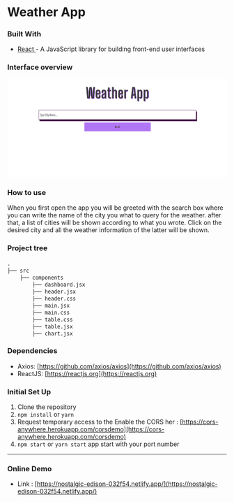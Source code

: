 # Weather App

### Built With

- [React ](https://reactjs.org/)- A JavaScript library for building front-end user interfaces

### Interface overview

![overview](public/images/App-Screenshot%20.png)


### How to use

When you first open the app you will be greeted with the search box where you can write the name of the city you what to query for the weather. after that, a list of cities will be shown according to what you wrote. Click on the desired city and all the weather information of the latter will be shown.


### Project tree
```
.
├── src
	├── components
		├── dashboard.jsx
		├── header.jsx
		├── header.css
		├── main.jsx
		├── main.css
		├── table.css
		├── table.jsx
		├── chart.jsx
```

### Dependencies

- Axios: [https://github.com/axios/axios](https://github.com/axios/axios)
- ReactJS: [https://reactjs.org](https://reactjs.org)

### Initial Set Up

1. Clone the repository
2. `npm install` or `yarn`
3. Request temporary access to the Enable the CORS her : [https://cors-anywhere.herokuapp.com/corsdemo](https://cors-anywhere.herokuapp.com/corsdemo)
4. `npm start` or `yarn start` app start with your port number

--------------------------------------------------------------

### Online Demo

- Link : [https://nostalgic-edison-032f54.netlify.app/](https://nostalgic-edison-032f54.netlify.app/)


